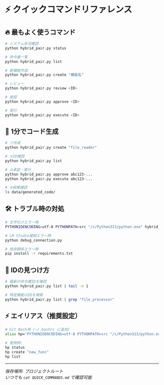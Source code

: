 # ⚡ クイックコマンドリファレンス

## 🔥 最もよく使うコマンド

```bash
# システム状況確認
python hybrid_pair.py status

# 命令書一覧
python hybrid_pair.py list

# 新機能作成
python hybrid_pair.py create "機能名"

# レビュー
python hybrid_pair.py review <ID>

# 承認
python hybrid_pair.py approve <ID>

# 実行
python hybrid_pair.py execute <ID>
```

## 🎯 1分でコード生成

```bash
# ①作成
python hybrid_pair.py create "file_reader"

# ②ID確認
python hybrid_pair.py list

# ③承認・実行
python hybrid_pair.py approve abc123-...
python hybrid_pair.py execute abc123-...

# ④結果確認
ls data/generated_code/
```

## 🛠️ トラブル時の対処

```bash
# 文字化けエラー時
PYTHONIOENCODING=utf-8 PYTHONPATH=src "/c/Python313/python.exe" hybrid_pair.py status

# LM Studio接続エラー時  
python debug_connection.py

# 依存関係エラー時
pip install -r requirements.txt
```

## 📝 IDの見つけ方

```bash
# 最新の命令書IDを確認
python hybrid_pair.py list | tail -n 1

# 特定機能のIDを検索
python hybrid_pair.py list | grep "file_processor"
```

## ⚡ エイリアス（推奨設定）

```bash
# Git Bash用 (~/.bashrc に追加)
alias hp='PYTHONIOENCODING=utf-8 PYTHONPATH=src "/c/Python313/python.exe" hybrid_pair.py'

# 使用例:
hp status
hp create "new_func" 
hp list
```

---
*保存場所: プロジェクトルート*  
*いつでも `cat QUICK_COMMANDS.md` で確認可能*